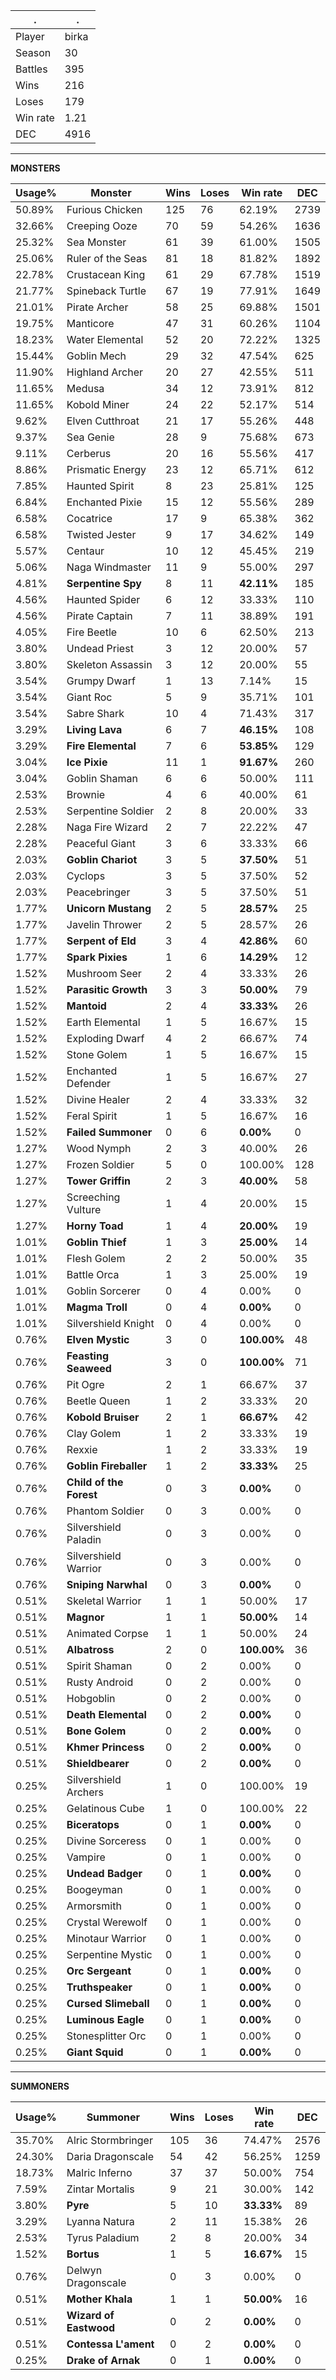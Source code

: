 .|.
|-|-
Player|birka
Season|30
Battles|395
Wins|216
Loses|179
Win rate|1.21
DEC|4916

---
**MONSTERS**

Usage%|Monster|Wins|Loses|Win rate|DEC|
-|-|-|-|-|-|
50.89%|Furious Chicken|125|76|62.19%|2739|
32.66%|Creeping Ooze|70|59|54.26%|1636|
25.32%|Sea Monster|61|39|61.00%|1505|
25.06%|Ruler of the Seas|81|18|81.82%|1892|
22.78%|Crustacean King|61|29|67.78%|1519|
21.77%|Spineback Turtle|67|19|77.91%|1649|
21.01%|Pirate Archer|58|25|69.88%|1501|
19.75%|Manticore|47|31|60.26%|1104|
18.23%|Water Elemental|52|20|72.22%|1325|
15.44%|Goblin Mech|29|32|47.54%|625|
11.90%|Highland Archer|20|27|42.55%|511|
11.65%|Medusa|34|12|73.91%|812|
11.65%|Kobold Miner|24|22|52.17%|514|
9.62%|Elven Cutthroat|21|17|55.26%|448|
9.37%|Sea Genie|28|9|75.68%|673|
9.11%|Cerberus|20|16|55.56%|417|
8.86%|Prismatic Energy|23|12|65.71%|612|
7.85%|Haunted Spirit|8|23|25.81%|125|
6.84%|Enchanted Pixie|15|12|55.56%|289|
6.58%|Cocatrice|17|9|65.38%|362|
6.58%|Twisted Jester|9|17|34.62%|149|
5.57%|Centaur|10|12|45.45%|219|
5.06%|Naga Windmaster|11|9|55.00%|297|
4.81%|**Serpentine Spy**|8|11|**42.11%**|185|
4.56%|Haunted Spider|6|12|33.33%|110|
4.56%|Pirate Captain|7|11|38.89%|191|
4.05%|Fire Beetle|10|6|62.50%|213|
3.80%|Undead Priest|3|12|20.00%|57|
3.80%|Skeleton Assassin|3|12|20.00%|55|
3.54%|Grumpy Dwarf|1|13|7.14%|15|
3.54%|Giant Roc|5|9|35.71%|101|
3.54%|Sabre Shark|10|4|71.43%|317|
3.29%|**Living Lava**|6|7|**46.15%**|108|
3.29%|**Fire Elemental**|7|6|**53.85%**|129|
3.04%|**Ice Pixie**|11|1|**91.67%**|260|
3.04%|Goblin Shaman|6|6|50.00%|111|
2.53%|Brownie|4|6|40.00%|61|
2.53%|Serpentine Soldier|2|8|20.00%|33|
2.28%|Naga Fire Wizard|2|7|22.22%|47|
2.28%|Peaceful Giant|3|6|33.33%|66|
2.03%|**Goblin Chariot**|3|5|**37.50%**|51|
2.03%|Cyclops|3|5|37.50%|52|
2.03%|Peacebringer|3|5|37.50%|51|
1.77%|**Unicorn Mustang**|2|5|**28.57%**|25|
1.77%|Javelin Thrower|2|5|28.57%|26|
1.77%|**Serpent of Eld**|3|4|**42.86%**|60|
1.77%|**Spark Pixies**|1|6|**14.29%**|12|
1.52%|Mushroom Seer|2|4|33.33%|26|
1.52%|**Parasitic Growth**|3|3|**50.00%**|79|
1.52%|**Mantoid**|2|4|**33.33%**|26|
1.52%|Earth Elemental|1|5|16.67%|15|
1.52%|Exploding Dwarf|4|2|66.67%|74|
1.52%|Stone Golem|1|5|16.67%|15|
1.52%|Enchanted Defender|1|5|16.67%|27|
1.52%|Divine Healer|2|4|33.33%|32|
1.52%|Feral Spirit|1|5|16.67%|16|
1.52%|**Failed Summoner**|0|6|**0.00%**|0|
1.27%|Wood Nymph|2|3|40.00%|26|
1.27%|Frozen Soldier|5|0|100.00%|128|
1.27%|**Tower Griffin**|2|3|**40.00%**|58|
1.27%|Screeching Vulture|1|4|20.00%|15|
1.27%|**Horny Toad**|1|4|**20.00%**|19|
1.01%|**Goblin Thief**|1|3|**25.00%**|14|
1.01%|Flesh Golem|2|2|50.00%|35|
1.01%|Battle Orca|1|3|25.00%|19|
1.01%|Goblin Sorcerer|0|4|0.00%|0|
1.01%|**Magma Troll**|0|4|**0.00%**|0|
1.01%|Silvershield Knight|0|4|0.00%|0|
0.76%|**Elven Mystic**|3|0|**100.00%**|48|
0.76%|**Feasting Seaweed**|3|0|**100.00%**|71|
0.76%|Pit Ogre|2|1|66.67%|37|
0.76%|Beetle Queen|1|2|33.33%|20|
0.76%|**Kobold Bruiser**|2|1|**66.67%**|42|
0.76%|Clay Golem|1|2|33.33%|19|
0.76%|Rexxie|1|2|33.33%|19|
0.76%|**Goblin Fireballer**|1|2|**33.33%**|25|
0.76%|**Child of the Forest**|0|3|**0.00%**|0|
0.76%|Phantom Soldier|0|3|0.00%|0|
0.76%|Silvershield Paladin|0|3|0.00%|0|
0.76%|Silvershield Warrior|0|3|0.00%|0|
0.76%|**Sniping Narwhal**|0|3|**0.00%**|0|
0.51%|Skeletal Warrior|1|1|50.00%|17|
0.51%|**Magnor**|1|1|**50.00%**|14|
0.51%|Animated Corpse|1|1|50.00%|24|
0.51%|**Albatross**|2|0|**100.00%**|36|
0.51%|Spirit Shaman|0|2|0.00%|0|
0.51%|Rusty Android|0|2|0.00%|0|
0.51%|Hobgoblin|0|2|0.00%|0|
0.51%|**Death Elemental**|0|2|**0.00%**|0|
0.51%|**Bone Golem**|0|2|**0.00%**|0|
0.51%|**Khmer Princess**|0|2|**0.00%**|0|
0.51%|**Shieldbearer**|0|2|**0.00%**|0|
0.25%|Silvershield Archers|1|0|100.00%|19|
0.25%|Gelatinous Cube|1|0|100.00%|22|
0.25%|**Biceratops**|0|1|**0.00%**|0|
0.25%|Divine Sorceress|0|1|0.00%|0|
0.25%|Vampire|0|1|0.00%|0|
0.25%|**Undead Badger**|0|1|**0.00%**|0|
0.25%|Boogeyman|0|1|0.00%|0|
0.25%|Armorsmith|0|1|0.00%|0|
0.25%|Crystal Werewolf|0|1|0.00%|0|
0.25%|Minotaur Warrior|0|1|0.00%|0|
0.25%|Serpentine Mystic|0|1|0.00%|0|
0.25%|**Orc Sergeant**|0|1|**0.00%**|0|
0.25%|**Truthspeaker**|0|1|**0.00%**|0|
0.25%|**Cursed Slimeball**|0|1|**0.00%**|0|
0.25%|**Luminous Eagle**|0|1|**0.00%**|0|
0.25%|Stonesplitter Orc|0|1|0.00%|0|
0.25%|**Giant Squid**|0|1|**0.00%**|0|

---
**SUMMONERS**

Usage%|Summoner|Wins|Loses|Win rate|DEC|
-|-|-|-|-|-|
35.70%|Alric Stormbringer|105|36|74.47%|2576|
24.30%|Daria Dragonscale|54|42|56.25%|1259|
18.73%|Malric Inferno|37|37|50.00%|754|
7.59%|Zintar Mortalis|9|21|30.00%|142|
3.80%|**Pyre**|5|10|**33.33%**|89|
3.29%|Lyanna Natura|2|11|15.38%|26|
2.53%|Tyrus Paladium|2|8|20.00%|34|
1.52%|**Bortus**|1|5|**16.67%**|15|
0.76%|Delwyn Dragonscale|0|3|0.00%|0|
0.51%|**Mother Khala**|1|1|**50.00%**|16|
0.51%|**Wizard of Eastwood**|0|2|**0.00%**|0|
0.51%|**Contessa L'ament**|0|2|**0.00%**|0|
0.25%|**Drake of Arnak**|0|1|**0.00%**|0|
